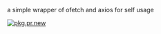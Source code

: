 a simple wrapper of ofetch and axios for self usage

[![pkg.pr.new](https://pkg.pr.new/badge/kvoon3/wl-network)](https://pkg.pr.new/~/kvoon3/wl-network)

